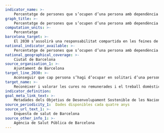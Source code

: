 ```yaml
---
indicator_name: >-
    Percentatge de persones que s’ocupen d’una persona amb dependència sense cap suport
graph_title: >-
    Percentatge de persones que s’ocupen d’una persona amb dependència sense cap suport
computation_units: >-
    Percentatge
barcelona_target: >-
    El 2030 s’assolirà una responsabilitat compartida en les feines de la llar i en les cures, tant dins de les famílies com entre famílies, empreses i administració pública
national_indicator_available: >-
    Percentatge de persones que s’ocupen d’una persona amb dependència sense cap suport
national_geographical_coverage: >-
    Ciutat de Barcelona
source_organisation_1: >-
    Ajuntament de Barcelona
target_line_2030: >-
    Aconseguir que cap persona s’hagi d’ocupar en solitari d’una persona gran o discapacitada amb necessitat de cura. Valor fita 2030: 0,0%
target_name: >-
    Reconèixer i valorar les cures no remunerades i el treball domèstic no remunerat, mitjançant la prestació de serveis públics, la provisió d’infraestructures i la formulació de polítiques de protecció social, així com mitjançant la promoció de la responsabilitat compartida a la llar i la família, segons escaigui a cada país
indicator_definition:
goal_meta_link_text: >-
    Metadades dels Objetius de Desenvolupament Sostenible de les Nacions Unides (pdf 894kB)
source_periodicity_1:  Dades disponibles cada quatre anys
source_url_text_1: >-
    Enquesta de salut de Barcelona 
source_other_info_1: >-
    Agència de Salut Pública de Barcelona
---
```

